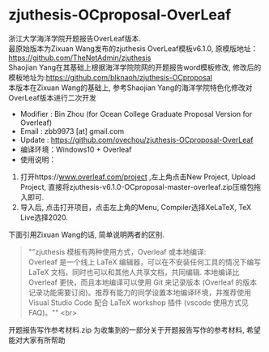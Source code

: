# zjuthesis-OCproposal-OverLeaf
浙江大学海洋学院开题报告OverLeaf版本.  
最原始版本为Zixuan Wang发布的zjuthesis OverLeaf模板v6.1.0, 原模版地址：https://github.com/TheNetAdmin/zjuthesis  
Shaojian Yang在其基础上根据海洋学院院网的开题报告word模板修改, 修改后的模板地址为:https://github.com/blknaoh/zjuthesis-OCproposal  
本版本在Zixuan Wang的基础上, 参考Shaojian Yang的海洋学院特色化修改对OverLeaf版本进行二次开发
- Modifier : Bin Zhou (for Ocean College Graduate Proposal Version for Overleaf)  
- Email    : zbb9973 [at] gmail.com  
- Update   : https://github.com/ovechou/zjuthesis-OCproposal-OverLeaf  
- 编译环境：Windows10 + Overleaf  
- 使用说明：  
1. 打开https://www.overleaf.com/project ,左上角点击New Project, Upload Project, 直接将zjuthesis-v6.1.0-OCproposal-master-overleaf.zip压缩包拖入即可.    
2. 导入后, 点击打开项目，点击左上角的Menu, Compiler选择XeLaTeX, TeX Live选择2020.  

下面引用Zixuan Wang的话, 简单说明两者的区别.   
> ""zjuthesis 模板有两种使用方式，Overleaf 或本地编译:   
Overleaf 是一个线上 LaTeX 编辑器，可以在不安装任何工具的情况下编写 LaTeX 文档，同时也可以和其他人共享文档，共同编辑. 
本地编译比 Overleaf 更快，而且本地编译可以使用 Git 来记录版本 (Overleaf 的版本记录功能需要订阅)。推荐有能力的同学设置本地编译环境，并推荐使用 Visual Studio Code 配合 LaTeX workshop 插件 (vscode 使用方式见FAQ)。""
<br\>

开题报告写作参考材料.zip 为收集到的一部分关于开题报告写作的参考材料, 希望能对大家有所帮助
